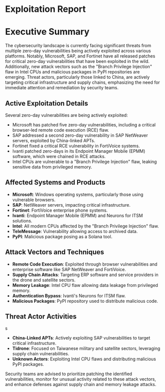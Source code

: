 # Exploitation Report

# Executive Summary
The cybersecurity landscape is currently facing significant threats from multiple zero-day vulnerabilities being actively exploited across various platforms. Notably, Microsoft, SAP, and Fortinet have all released patches for critical zero-day vulnerabilities that have been exploited in the wild. Additionally, new attack vectors such as the "Branch Privilege Injection" flaw in Intel CPUs and malicious packages in PyPI repositories are emerging. Threat actors, particularly those linked to China, are actively targeting critical infrastructure and supply chains, emphasizing the need for immediate attention and remediation by security teams.

## Active Exploitation Details

Several zero-day vulnerabilities are being actively exploited:
- Microsoft has patched five zero-day vulnerabilities, including a critical browser-led remote code execution (RCE) flaw.
- SAP addressed a second zero-day vulnerability in SAP NetWeaver servers, exploited by China-linked APTs.
- Fortinet fixed a critical RCE vulnerability in FortiVoice systems.
- Ivanti patched zero-days in its Endpoint Manager Mobile (EPMM) software, which were chained in RCE attacks.
- Intel CPUs are vulnerable to a "Branch Privilege Injection" flaw, leaking sensitive data from privileged memory.

## Affected Systems and Products

- **Microsoft**: Windows operating systems, particularly those using vulnerable browsers.
- **SAP**: NetWeaver servers, impacting critical infrastructure.
- **Fortinet**: FortiVoice enterprise phone systems.
- **Ivanti**: Endpoint Manager Mobile (EPMM) and Neurons for ITSM solutions.
- **Intel**: All modern CPUs affected by the "Branch Privilege Injection" flaw.
- **TeleMessage**: Vulnerability allowing access to archived data.
- **PyPI**: Malicious package posing as a Solana tool.

## Attack Vectors and Techniques

- **Remote Code Execution**: Exploited through browser vulnerabilities and enterprise software like SAP NetWeaver and FortiVoice.
- **Supply Chain Attacks**: Targeting ERP software and service providers in the drone and satellite sectors.
- **Memory Leakage**: Intel CPU flaw allowing data leakage from privileged memory.
- **Authentication Bypass**: Ivanti's Neurons for ITSM flaw.
- **Malicious Packages**: PyPI repository used to distribute malicious code.

## Threat Actor Activities

s
- **China-Linked APTs**: Actively exploiting SAP vulnerabilities to target critical infrastructure.
- **Tidrone**: Focused on Taiwanese military and satellite sectors, leveraging supply chain vulnerabilities.
- **Unknown Actors**: Exploiting Intel CPU flaws and distributing malicious PyPI packages.

Security teams are advised to prioritize patching the identified vulnerabilities, monitor for unusual activity related to these attack vectors, and enhance defenses against supply chain and memory leakage attacks. 
